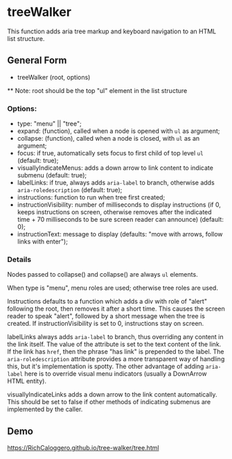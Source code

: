# treeWalker
This function adds aria tree markup and keyboard navigation to an HTML list structure.

## General Form
- treeWalker (root, options)

** Note: root  should be the top "ul" element in the list structure


### Options:
- type: "menu" || "tree";
- expand: (function), called when a node is opened with `ul` as argument;
- collapse: (function), called when a node is closed, with `ul` as an argument;
- focus: if true, automatically sets focus to first child of top level `ul` (default: true);
- visuallyIndicateMenus: adds a down arrow to link content to indicate submenu (default: true);
- labelLinks: if true, always adds `aria-label` to branch, otherwise adds `aria-roledescription` (default: true);
- instructions: function to run when tree first created;
- instructionVisibility: number of milliseconds to display instructions (if 0, keeps instructions on screen, otherwise removes after the indicated time + 70 milliseconds to be sure screen reader can announce) (default: 0);
- instructionText: message to display (defaults: "move with arrows, follow links with enter");

### Details

Nodes passed to collapse() and collapse() are always `ul` elements.

When type is "menu", menu roles are used; otherwise tree roles are used.

Instructions defaults  to a function which  adds a div with role of "alert" following the root, then removes it after a short time. This causes the screen reader to speak "alert", followed by a short message when the tree is created. If instructionVisibility is set to 0, instructions stay on screen.

labelLinks always adds `aria-label` to branch, thus overriding any content in the link itself. The value of the attribute is set to the text content of the link. If the link has `href`, then the phrase "has link" is prepended to the label. The `aria-roledescription` attribute provides a more transparent way of handling this, but it's implementation is spotty. The other advantage of adding `aria-label` here is to override visual menu indicators (usually a DownArrow HTML entity).

visuallyIndicateLinks adds a down arrow to the link content automatically. This should be set to false if other methods of indicating submenus are implemented by the caller.


## Demo

https://RichCaloggero.github.io/tree-walker/tree.html

